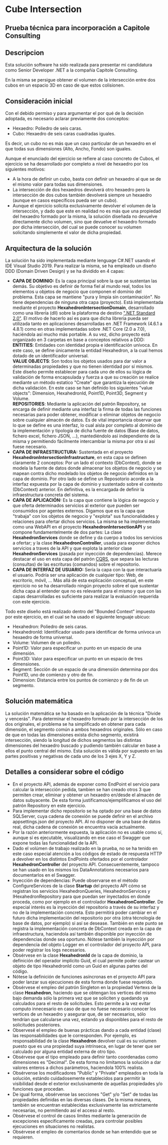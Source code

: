# Cube Intersection
## Prueba técnica para incorporación a Capitole Consulting

## Descripcion

Esta solución software ha sido realizada para presentar mi candidatura como Senior Developer .NET a la compañía Capitole Consulting.

En la misma se persigue obtener el volumen de la intersección entre dos cubos en un espacio 3D en caso de que estos colisionen.

## Consideración inicial

Con el debido permiso y para argumentar el por qué de la decisión adoptada, es necesario aclarar previamente dos conceptos:

- Hexaedro: Poliedro de seis caras.
- Cubo: Hexaedro de seis caras cuadradas iguales.

Es decir, un cubo no es más que un caso particular de un hexaedro en el que todas sus dimensiones (Alto, Ancho, Fondo) son iguales.

Aunque el enunciado del ejercicio se refiere al caso concreto de Cubos, el ejercicio se ha desarrollado por completo a nivel de hexaedro por los siguientes motivos:

- A la hora de definir un cubo, basta con definir un hexaedro al que se de el mismo valor para todas sus dimensiones.
- La intersección de dos hexaedros devolverá otro hexaedro pero la intersección de dos cubos también devolverá siempre un hexaedro (aunque en casos específicos pueda ser un cubo).
- Aunque el ejercicio solicita exclusivamente devolver el volumen de la intersección, y dado que este en realidad no es más que una propiedad del hexaedro formado por la misma, la solución diseñada no devuelve directamente dicho volumen, sino que devuelve el hexaedro formado por dicha intersección, del cual se puede conocer su volumen solicitando simplemente el valor de dicha propiedad.

## Arquitectura de la solución

La solución ha sido implementada mediante lenguage C#.NET usando el IDE Visual Studio 2019. Para realizar la misma, se ha empleado un diseño DDD (Domain Driven Design) y se ha dividido en 4 capas:

- **CAPA DE DOMINIO:**
	Es la capa principal sobre la que se sustentan las demás. Su objetivo es definir de forma fiel al mundo real, todos los elementos u objetos de negocio que componen el domínio del problema. Esta capa se mantiene "pura y limpia sin contaminación". No tiene dependencias de ninguna otra capa (proyecto).
	Está implementada mediante el proyecto __HexahedronIntersectionDomain__, desarrollado como una librería (dll) sobre la plataforma de destino [".NET Standard 2.0"](https://learn.microsoft.com/es-es/dotnet/standard/net-standard?tabs=net-standard-2-0). El motivo de hacerlo así es para que dicha libreria pueda ser utilizada tanto en aplicaciones desarrolladas en .NET Framework (4.6.1 a 4.8.1) como en otras implementadas sobre .NET Core (2.0 a 7.0), haciéndola así mucho más portable.
	A su vez, dicho proyecto está organizado en 3 carpetas en base a conceptos relativos a DDD:  
        __ENTITIES__: Entidades con identidad propia e identificación unívoca. En este caso, se define únicamente la entidad Hexahedron, a la cual hemos dotado de un identificador universal.  
		__VALUE OBJECTS__: Son todos los objetos usados para dar valor a determinadas propiedades y que no tienen identidad por sí mismos. Este diseño permite establecer para cada uno de ellos su lógica de validación de forma encapsulada y fuerza a que su creación se realice mediante un método estatico "Create" que garantiza la ejecución de dicha validación. En este caso se han definido los siguientes "value objects": Dimension, HexahedronId, Point1D, Point3D, Segment y Volume.  
		__REPOSITORIES__: Mediante la aplicación del patrón Repository, se encarga de definir mediante una interfaz la firma de todas las funciones necesarias para poder obtener, modificar o eliminar objetos de negocio sobre cualquier almacén de datos. Es de vital importancia observar que lo que se define es una interfaz, lo cual aisla por completo al dominio de la implementación y tipología de dicha fuente de datos (Base de datos, fichero excel, fichero JSON, ...), mantediéndolo así independiente de la misma y permitiendo fácilmente intercambiar la misma por otra si así fuese necesario.
- **CAPA DE INFRAESTRUCTURA:**
	Sustentada en el proyecto __HexahedronIntersectionInfrastructure__, en esta capa se definen claramente 2 conceptos: Por un lado el contexto (DbContext), donde se modela la fuente de datos donde almacenar los objetos de negocio y se mapean contra dicho modelado los objetos de negocio definidos en la capa de dominio. Por otro lado se define un Reposotorio acorde a la interfaz expuesta por la capa de dominio y sustentado sobre el contexto (DbContext) anterior. En definitiva, es la encargada de definir la infraestructura concreta del sistema.
- **CAPA DE APLICACIÓN:** Es la capa que contiene la lógica de negocio y que oferta determinados servicios al exterior que pueden ser consumidos por agentes externos. Digamos que es la capa que "trabaja" con los objetos de negocio y "explota" sus funcionalidades y relaciones para ofertar dichos servicios. La misma se ha implementado como una WebAPI en el proyecto __HexahedronIntersectionAPI__ y se compone fundamentelmente de dos partes: La clase __HexahedronServices__ donde se define y da cuerpo a todos los servicios a ofertar; y la clase __HexahedronController__, usada para exponer dichos servicios a traves de la API y que explota la anterior clase __HexahedronServices__ (pasada por inyección de dependencias). Merece destacar el uso en esta capa del patrón [CQRS](https://learn.microsoft.com/es-es/dotnet/architecture/microservices/microservice-ddd-cqrs-patterns/apply-simplified-microservice-cqrs-ddd-patterns), que separa las lecturas (consultas) de las escrituras (comandos) sobre el repositorio.
- **CAPA DE INTERFAZ DE USUARIO:** Sería la capa con la que interactuaría el usuario. Podría ser una aplicación de cualquier tipo: Web, de escritorio, móvil, ... Más allá de esta explicación conceptual, en este ejercicio no se ha desarrollado ningún proyecto sobre el que sustentar dicha capa al entender que no es relevante para el mismo y que con las capas desarrolladas es suficiente para realizar la evaluación requerida con este ejercicio.

Todo este diseño está realizado dentro del "Bounded Context" impuesto por este ejercicio, en el cual se ha usado el siguiente lenguaje ubicuo:

- Hexahedron: Poliedro de seis caras.
- HexahedronId: Identificador usado para identificar de forma unívoca un hexaedro de forma universal.
- Volume: Volumen de un poliedro.
- Point1D: Valor para especificar un punto en un espacio de una dimensión.
- Point3D: Valor para especificar un punto en un espacio de tres dimensiones.
- Segment: Sección de un espacio de una dimensión determina por dos Point1D, uno de comienzo y otro de fin.
- Dimension: Distancia entre los puntos de comienzo y de fin de un segmento.

## Solución matemática

La solución matemática se ha basado en la aplicación de la técnica "Divide y vencerás". Para determinar el hexaedro formado por la intersección de los dos originales, el problema se ha simplificado en obtener para cada dimensión, el segmento común a ambos hexaedros originales. Sólo en caso de que en todas las dimensiones exista dicho segmento, existirá intersección, siendo la longitud de dichos segmentos las distintas dimensiones del hexaedro buscado y pudiendo también calcular en base a ellos el punto central del mismo. Esta solución es válida por supuesto en las partes positivas y negativas de cada uno de los 3 ejes X, Y y Z.

## Detalles a considerar sobre el código

- En el proyecto API, además de exponer como EndPoint el servicio para calcular la intersección pedida, tambien se han creado otros 3 que permiten crear, eliminar y obtener un hexaedro en/desde el almacén de datos subyacente. De esta forma justificamos/ejemplificamos el uso del patrón Repository en este ejercicio.
- Para implementar dicho repositorio se ha optado por una base de datos SQLServer, cuya cadena de conexión se puede definir en el archivo appsettings.json del proyecto API. Al no disponer de una base de datos real, dicha cadena de conexión se encuentra vacía actualmente.
- Por la razón anteriormente expuesta, la aplicación no es usable como sí, aunque sí es ejecutable, visualizando en ese caso el Swagger que expone todas las funcionalidad de la API.
- Dado el volúmen de trabajo realizado en la prueba, no se ha tenido en este caso especial atención a los códigos de estado de respuesta HTTP a devolver en los distintos EndPoints ofertados por el controlador __HexahedronController__ del proyecto API. Consecuentemente, tampoco se han usado en los mismos los DataAnnotations necesarios para documentarlos en el Swagger.
- Inyección de dependencias: Puede observarse en el método ConfigureServices de la clase __Startup__ del proyecto API cómo se registran los servicios HexahedronQueries, HexahedronServices y IHexahedronRepository para que puedan ser inyectados en donde proceda, como por ejemplo en el controlador __HexahedronController__. De especial interés es la inyección del repositorio a través de su interfaz y no de la implementación concreta. Esto permitirá poder cambiar en el futuro dicha implementación del repositorio por otra (otra técnología de base de datos, por ejemplo) si así se desease. También en este punto se registra la implementación concreta de DbContext creada en la capa de infraestructura, haciendola así también disponible por inyección de dependencias donde sea oportuno. Nótese también la inyección por dependencia del objeto Logger en el controlador del proyecto API, para poder registrar los logs necesarios.
- Obsérvese en la clase __HexahedronId__ de la capa de dominio, la definición del operador implícito Guid, el cual permite poder castear un objeto de tipo HexahedronId como un Guid en algunas partes del código.
- Nótese la definición de funciones asíncronas en el proyecto API para poder lanzar sus ejecuciones de esta forma donde fuese requerido.
- Obsérvese el empleo del patrón Singleton en la propiedad Vertexs de la clase __Hexahedron__, haciendo que se obtengan los vertices del mismo bajo demanda sólo la primera vez que se soliciten y quedando ya calculados para el resto de solicitudes. Esto permite a la vez evitar computo innecesario en caso de que no fuese necesario conocer los vertices de un hexaedro y asegurar que, de ser necesarios, sólo tendrían que calcularse una vez, estando ya disponibles para el resto de solicitudes posteriores.
- Observesé el empleo de buenas prácticas dando a cada entidad (clase) las responsabilidades que le corresponden. Por ejemplo, es responsabilidad de la clase __Hexahedron__ devolver cuál es su volumen puesto que es una propiedad suya intrínseca, en lugar de tener que ser calculado por alguna entidad externa de otro tipo.
- Obsérvese que el tipo empleado para definir tanto coordenadas como dimensiones es "Decimal". De esta forma no limitamos la solución a dar valores enteros a dichos parámetros, haciendola 100% realista.
- Obsérvense los modificadores "Public" y "Private" empleados en toda la solución, estándo cuidadosemente establecidos para permitir la visibilidad desde el exterior exclusivamente de aquellas propiedades y/o funciones que procedan.
- De igual forma, obsérvense las secciones "Get" y/o "Set" de todas las propiedades definidas en las diversas clases. De la misma manera, también se encuentran establecidas exclusivamente las extrictamente necesarias, no permitiendo así el acceso al resto.
- Obsérvese el control de casos límites mediante la generación de excepciones especificamente creadas, para controlar posibles ejecuciones en situaciones no realistas.
- Obsérvese el empleo de comentarios donde se han entendido que se requieren.

